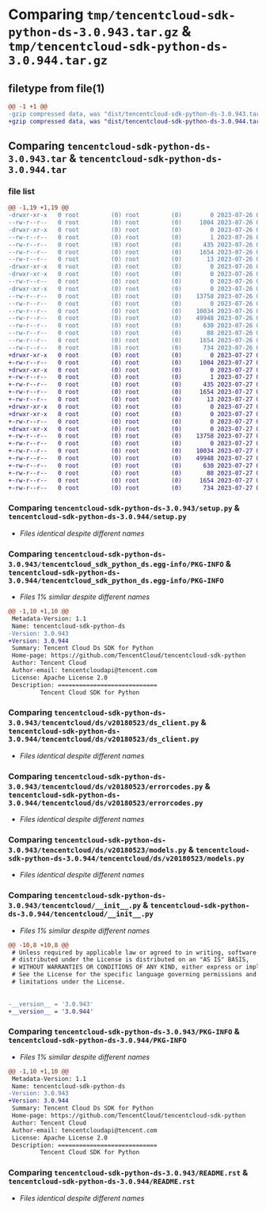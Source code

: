 # Comparing `tmp/tencentcloud-sdk-python-ds-3.0.943.tar.gz` & `tmp/tencentcloud-sdk-python-ds-3.0.944.tar.gz`

## filetype from file(1)

```diff
@@ -1 +1 @@
-gzip compressed data, was "dist/tencentcloud-sdk-python-ds-3.0.943.tar", last modified: Wed Jul 26 00:36:25 2023, max compression
+gzip compressed data, was "dist/tencentcloud-sdk-python-ds-3.0.944.tar", last modified: Thu Jul 27 02:14:43 2023, max compression
```

## Comparing `tencentcloud-sdk-python-ds-3.0.943.tar` & `tencentcloud-sdk-python-ds-3.0.944.tar`

### file list

```diff
@@ -1,19 +1,19 @@
-drwxr-xr-x   0 root         (0) root         (0)        0 2023-07-26 00:36:25.000000 tencentcloud-sdk-python-ds-3.0.943/
--rw-r--r--   0 root         (0) root         (0)     1004 2023-07-26 00:36:25.000000 tencentcloud-sdk-python-ds-3.0.943/setup.py
-drwxr-xr-x   0 root         (0) root         (0)        0 2023-07-26 00:36:25.000000 tencentcloud-sdk-python-ds-3.0.943/tencentcloud_sdk_python_ds.egg-info/
--rw-r--r--   0 root         (0) root         (0)        1 2023-07-26 00:36:25.000000 tencentcloud-sdk-python-ds-3.0.943/tencentcloud_sdk_python_ds.egg-info/dependency_links.txt
--rw-r--r--   0 root         (0) root         (0)      435 2023-07-26 00:36:25.000000 tencentcloud-sdk-python-ds-3.0.943/tencentcloud_sdk_python_ds.egg-info/SOURCES.txt
--rw-r--r--   0 root         (0) root         (0)     1654 2023-07-26 00:36:25.000000 tencentcloud-sdk-python-ds-3.0.943/tencentcloud_sdk_python_ds.egg-info/PKG-INFO
--rw-r--r--   0 root         (0) root         (0)       13 2023-07-26 00:36:25.000000 tencentcloud-sdk-python-ds-3.0.943/tencentcloud_sdk_python_ds.egg-info/top_level.txt
-drwxr-xr-x   0 root         (0) root         (0)        0 2023-07-26 00:36:25.000000 tencentcloud-sdk-python-ds-3.0.943/tencentcloud/
-drwxr-xr-x   0 root         (0) root         (0)        0 2023-07-26 00:36:25.000000 tencentcloud-sdk-python-ds-3.0.943/tencentcloud/ds/
--rw-r--r--   0 root         (0) root         (0)        0 2023-07-26 00:36:25.000000 tencentcloud-sdk-python-ds-3.0.943/tencentcloud/ds/__init__.py
-drwxr-xr-x   0 root         (0) root         (0)        0 2023-07-26 00:36:25.000000 tencentcloud-sdk-python-ds-3.0.943/tencentcloud/ds/v20180523/
--rw-r--r--   0 root         (0) root         (0)    13758 2023-07-26 00:36:25.000000 tencentcloud-sdk-python-ds-3.0.943/tencentcloud/ds/v20180523/ds_client.py
--rw-r--r--   0 root         (0) root         (0)        0 2023-07-26 00:36:25.000000 tencentcloud-sdk-python-ds-3.0.943/tencentcloud/ds/v20180523/__init__.py
--rw-r--r--   0 root         (0) root         (0)    10034 2023-07-26 00:36:25.000000 tencentcloud-sdk-python-ds-3.0.943/tencentcloud/ds/v20180523/errorcodes.py
--rw-r--r--   0 root         (0) root         (0)    49948 2023-07-26 00:36:25.000000 tencentcloud-sdk-python-ds-3.0.943/tencentcloud/ds/v20180523/models.py
--rw-r--r--   0 root         (0) root         (0)      630 2023-07-26 00:36:25.000000 tencentcloud-sdk-python-ds-3.0.943/tencentcloud/__init__.py
--rw-r--r--   0 root         (0) root         (0)       88 2023-07-26 00:36:25.000000 tencentcloud-sdk-python-ds-3.0.943/setup.cfg
--rw-r--r--   0 root         (0) root         (0)     1654 2023-07-26 00:36:25.000000 tencentcloud-sdk-python-ds-3.0.943/PKG-INFO
--rw-r--r--   0 root         (0) root         (0)      734 2023-07-26 00:36:25.000000 tencentcloud-sdk-python-ds-3.0.943/README.rst
+drwxr-xr-x   0 root         (0) root         (0)        0 2023-07-27 02:14:43.000000 tencentcloud-sdk-python-ds-3.0.944/
+-rw-r--r--   0 root         (0) root         (0)     1004 2023-07-27 02:14:43.000000 tencentcloud-sdk-python-ds-3.0.944/setup.py
+drwxr-xr-x   0 root         (0) root         (0)        0 2023-07-27 02:14:43.000000 tencentcloud-sdk-python-ds-3.0.944/tencentcloud_sdk_python_ds.egg-info/
+-rw-r--r--   0 root         (0) root         (0)        1 2023-07-27 02:14:43.000000 tencentcloud-sdk-python-ds-3.0.944/tencentcloud_sdk_python_ds.egg-info/dependency_links.txt
+-rw-r--r--   0 root         (0) root         (0)      435 2023-07-27 02:14:43.000000 tencentcloud-sdk-python-ds-3.0.944/tencentcloud_sdk_python_ds.egg-info/SOURCES.txt
+-rw-r--r--   0 root         (0) root         (0)     1654 2023-07-27 02:14:43.000000 tencentcloud-sdk-python-ds-3.0.944/tencentcloud_sdk_python_ds.egg-info/PKG-INFO
+-rw-r--r--   0 root         (0) root         (0)       13 2023-07-27 02:14:43.000000 tencentcloud-sdk-python-ds-3.0.944/tencentcloud_sdk_python_ds.egg-info/top_level.txt
+drwxr-xr-x   0 root         (0) root         (0)        0 2023-07-27 02:14:43.000000 tencentcloud-sdk-python-ds-3.0.944/tencentcloud/
+drwxr-xr-x   0 root         (0) root         (0)        0 2023-07-27 02:14:43.000000 tencentcloud-sdk-python-ds-3.0.944/tencentcloud/ds/
+-rw-r--r--   0 root         (0) root         (0)        0 2023-07-27 02:14:43.000000 tencentcloud-sdk-python-ds-3.0.944/tencentcloud/ds/__init__.py
+drwxr-xr-x   0 root         (0) root         (0)        0 2023-07-27 02:14:43.000000 tencentcloud-sdk-python-ds-3.0.944/tencentcloud/ds/v20180523/
+-rw-r--r--   0 root         (0) root         (0)    13758 2023-07-27 02:14:43.000000 tencentcloud-sdk-python-ds-3.0.944/tencentcloud/ds/v20180523/ds_client.py
+-rw-r--r--   0 root         (0) root         (0)        0 2023-07-27 02:14:43.000000 tencentcloud-sdk-python-ds-3.0.944/tencentcloud/ds/v20180523/__init__.py
+-rw-r--r--   0 root         (0) root         (0)    10034 2023-07-27 02:14:43.000000 tencentcloud-sdk-python-ds-3.0.944/tencentcloud/ds/v20180523/errorcodes.py
+-rw-r--r--   0 root         (0) root         (0)    49948 2023-07-27 02:14:43.000000 tencentcloud-sdk-python-ds-3.0.944/tencentcloud/ds/v20180523/models.py
+-rw-r--r--   0 root         (0) root         (0)      630 2023-07-27 02:14:43.000000 tencentcloud-sdk-python-ds-3.0.944/tencentcloud/__init__.py
+-rw-r--r--   0 root         (0) root         (0)       88 2023-07-27 02:14:43.000000 tencentcloud-sdk-python-ds-3.0.944/setup.cfg
+-rw-r--r--   0 root         (0) root         (0)     1654 2023-07-27 02:14:43.000000 tencentcloud-sdk-python-ds-3.0.944/PKG-INFO
+-rw-r--r--   0 root         (0) root         (0)      734 2023-07-27 02:14:43.000000 tencentcloud-sdk-python-ds-3.0.944/README.rst
```

### Comparing `tencentcloud-sdk-python-ds-3.0.943/setup.py` & `tencentcloud-sdk-python-ds-3.0.944/setup.py`

 * *Files identical despite different names*

### Comparing `tencentcloud-sdk-python-ds-3.0.943/tencentcloud_sdk_python_ds.egg-info/PKG-INFO` & `tencentcloud-sdk-python-ds-3.0.944/tencentcloud_sdk_python_ds.egg-info/PKG-INFO`

 * *Files 1% similar despite different names*

```diff
@@ -1,10 +1,10 @@
 Metadata-Version: 1.1
 Name: tencentcloud-sdk-python-ds
-Version: 3.0.943
+Version: 3.0.944
 Summary: Tencent Cloud Ds SDK for Python
 Home-page: https://github.com/TencentCloud/tencentcloud-sdk-python
 Author: Tencent Cloud
 Author-email: tencentcloudapi@tencent.com
 License: Apache License 2.0
 Description: ============================
         Tencent Cloud SDK for Python
```

### Comparing `tencentcloud-sdk-python-ds-3.0.943/tencentcloud/ds/v20180523/ds_client.py` & `tencentcloud-sdk-python-ds-3.0.944/tencentcloud/ds/v20180523/ds_client.py`

 * *Files identical despite different names*

### Comparing `tencentcloud-sdk-python-ds-3.0.943/tencentcloud/ds/v20180523/errorcodes.py` & `tencentcloud-sdk-python-ds-3.0.944/tencentcloud/ds/v20180523/errorcodes.py`

 * *Files identical despite different names*

### Comparing `tencentcloud-sdk-python-ds-3.0.943/tencentcloud/ds/v20180523/models.py` & `tencentcloud-sdk-python-ds-3.0.944/tencentcloud/ds/v20180523/models.py`

 * *Files identical despite different names*

### Comparing `tencentcloud-sdk-python-ds-3.0.943/tencentcloud/__init__.py` & `tencentcloud-sdk-python-ds-3.0.944/tencentcloud/__init__.py`

 * *Files 1% similar despite different names*

```diff
@@ -10,8 +10,8 @@
 # Unless required by applicable law or agreed to in writing, software
 # distributed under the License is distributed on an "AS IS" BASIS,
 # WITHOUT WARRANTIES OR CONDITIONS OF ANY KIND, either express or implied.
 # See the License for the specific language governing permissions and
 # limitations under the License.
 
 
-__version__ = '3.0.943'
+__version__ = '3.0.944'
```

### Comparing `tencentcloud-sdk-python-ds-3.0.943/PKG-INFO` & `tencentcloud-sdk-python-ds-3.0.944/PKG-INFO`

 * *Files 1% similar despite different names*

```diff
@@ -1,10 +1,10 @@
 Metadata-Version: 1.1
 Name: tencentcloud-sdk-python-ds
-Version: 3.0.943
+Version: 3.0.944
 Summary: Tencent Cloud Ds SDK for Python
 Home-page: https://github.com/TencentCloud/tencentcloud-sdk-python
 Author: Tencent Cloud
 Author-email: tencentcloudapi@tencent.com
 License: Apache License 2.0
 Description: ============================
         Tencent Cloud SDK for Python
```

### Comparing `tencentcloud-sdk-python-ds-3.0.943/README.rst` & `tencentcloud-sdk-python-ds-3.0.944/README.rst`

 * *Files identical despite different names*

